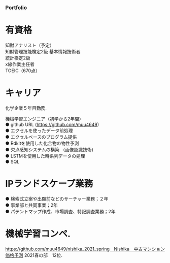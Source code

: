 ### Portfolio


# 有資格  
知財アナリスト（予定）  
知財管理技能検定2級
基本情報技術者  
統計検定2級  
x線作業主任者  
TOEIC（670点）  


# キャリア  
化学企業５年目勤務. 


機械学習エンジニア（初学から2年間）  
● github URL (https://github.com/muu4649)  
● エクセルを使ったデータ前処理  
● エクセルベースのプログラム提供  
● Rdkitを使用した化合物の物性予測  
● 欠点感知システムの構築 （画像認識技術)  
● LSTMを使用した時系列データの処理  
● SQL  


# IPランドスケープ業務  
● 検索式立案や出願前などのサーチャー業務；２年  
● 事業部と共同事業；2年  
● パテントマップ作成、市場調査、特記調査業務；2年  


# 機械学習コンペ. 
https://github.com/muu4649/nishika_2021_spring　Nishika　中古マンション価格予測 2021春の部　12位. 

